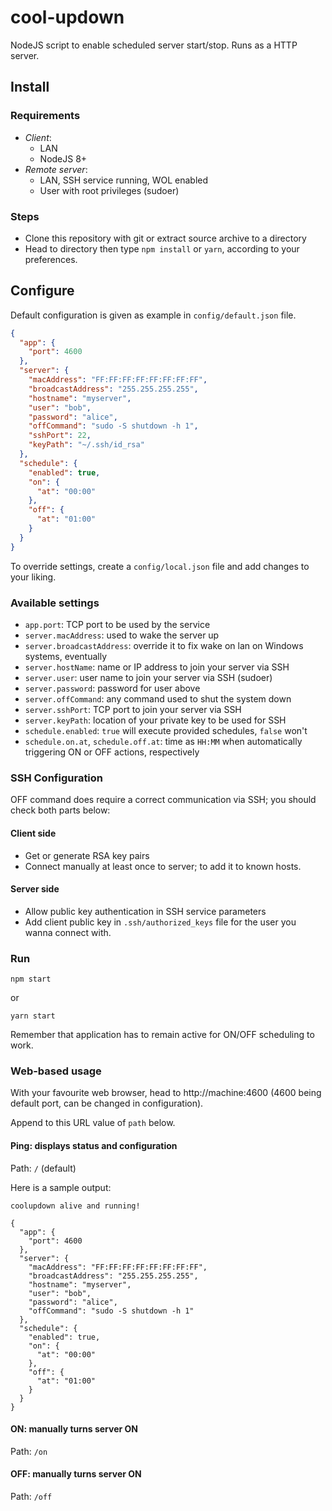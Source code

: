 # cool-updown
NodeJS script to enable scheduled server start/stop. Runs as a HTTP server.

## Install

### Requirements
- *Client*:
  - LAN
  - NodeJS 8+
- *Remote server*:
  - LAN, SSH service running, WOL enabled
  - User with root privileges (sudoer)

### Steps
- Clone this repository with git or extract source archive to a directory
- Head to directory then type `npm install` or `yarn`, according to your preferences.

## Configure
Default configuration is given as example in `config/default.json` file.

```json
{
  "app": {
    "port": 4600
  },
  "server": {
    "macAddress": "FF:FF:FF:FF:FF:FF:FF:FF",
    "broadcastAddress": "255.255.255.255",
    "hostname": "myserver",
    "user": "bob",
    "password": "alice",
    "offCommand": "sudo -S shutdown -h 1",
    "sshPort": 22,
    "keyPath": "~/.ssh/id_rsa"        
  },
  "schedule": {
    "enabled": true,
    "on": {
      "at": "00:00"
    },
    "off": {
      "at": "01:00"
    }
  }
}
```

To override settings, create a `config/local.json` file and add changes to your liking.

### Available settings

- `app.port`: TCP port to be used by the service
- `server.macAddress`: used to wake the server up
- `server.broadcastAddress`: override it to fix wake on lan on Windows systems, eventually
- `server.hostName`: name or IP address to join your server via SSH
- `server.user`: user name to join your server via SSH (sudoer)
- `server.password`: password for user above
- `server.offCommand`: any command used to shut the system down
- `server.sshPort`: TCP port to join your server via SSH
- `server.keyPath`: location of your private key to be used for SSH
- `schedule.enabled`: `true` will execute provided schedules, `false` won't
- `schedule.on.at`, `schedule.off.at`: time as `HH:MM` when automatically triggering ON or OFF actions, respectively

### SSH Configuration

OFF command does require a correct communication via SSH; you should check both parts below:

#### Client side
- Get or generate RSA key pairs
- Connect manually at least once to server; to add it to known hosts.

#### Server side
- Allow public key authentication in SSH service parameters
- Add client public key in `.ssh/authorized_keys` file for the user you wanna connect with.

### Run
    npm start

or

    yarn start

Remember that application has to remain active for ON/OFF scheduling to work.

### Web-based usage

With your favourite web browser, head to http://machine:4600 (4600 being default port, can be changed in configuration).

Append to this URL value of `path` below.

#### Ping: displays status and configuration

Path: `/` (default)

Here is a sample output:
```
coolupdown alive and running!

{
  "app": {
    "port": 4600
  },
  "server": {
    "macAddress": "FF:FF:FF:FF:FF:FF:FF:FF",
    "broadcastAddress": "255.255.255.255",
    "hostname": "myserver",
    "user": "bob",
    "password": "alice",
    "offCommand": "sudo -S shutdown -h 1"
  },
  "schedule": {
    "enabled": true,
    "on": {
      "at": "00:00"
    },
    "off": {
      "at": "01:00"
    }
  }
}
```

#### ON: manually turns server ON

Path: `/on`

#### OFF: manually turns server ON

Path: `/off`